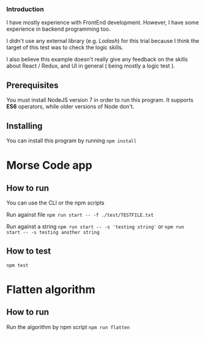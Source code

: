 ### Introduction

I have mostly experience with FrontEnd development. However, I have some experience in backend programming too.

I didn't use any external library (e.g. _Lodash_) for this trial because I think the target of this test was to check the logic skills.

I also believe this example doesn't really give any feedback on the skills about React / Redux, and UI in general ( being mostly a logic test ).

## Prerequisites 

You must install NodeJS version 7 in order to run this program.
It supports **ES6** operators, while older versions of Node don't.

## Installing 

You can install this program by running `npm install`

# Morse Code app
## How to run

You can use the CLI or the npm scripts

Run against file 
`npm run start -- -f ./test/TESTFILE.txt`

Run against a string 
`npm run start -- -s 'testing string'` or `npm run start -- -s testing another string`


## How to test

`npm test`

# Flatten algorithm
## How to run

Run the algorithm by npm script `npm run flatten`
